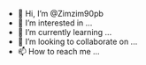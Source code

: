 - 👋 Hi, I’m @Zimzim90pb
- 👀 I’m interested in ...
- 🌱 I’m currently learning ...
- 💞️ I’m looking to collaborate on ...
- 📫 How to reach me ...

<!---
Zimzim90pb/Zimzim90pb is a ✨ special ✨ repository because its `README.md` (this file) appears on your GitHub profile.
You can click the Preview link to take a look at your changes.
--->
